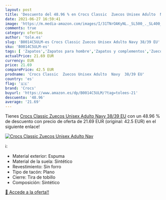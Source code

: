 ```yaml
---
layout: post
title: 'Descuento del 48.96 % en Crocs Classic  Zuecos Unisex Adulto  Nav'
date: 2021-06-27 16:59:41
image: 'https://m.media-amazon.com/images/I/31TNrOAKyNL._SL500_._SL400_.jpg'
comments: true
category: ofertas
author: 'tole.es'
slug: 'B0014C5ULM-es Crocs Classic Zuecos Unisex Adulto Navy 38/39 EU'
sku: 'B0014C5ULM-es'
tags: [ 'Zapatos','Zapatos para hombre','Zapatos y complementos','Zuecos y mules para hombre','crocs','zuecos', ]
actualPrice: 21.69 EUR
currency: EUR
price: 21.69
comparePrice: 42.5 EUR
prodname: 'Crocs Classic  Zuecos Unisex Adulto  Navy  38/39 EU'
country: 'es'
flag: '🇪🇸'
brand: 'Crocs'
buyurl: 'https://www.amazon.es/dp/B0014C5ULM/?tag=tolees-21'
descuento: '48.96'
average: '21.69'
---
```


Tienes [Crocs Classic  Zuecos Unisex Adulto  Navy  38/39 EU](https://www.amazon.es/dp/B0014C5ULM/?tag=tolees-21) con un 48.96 % de descuento con precio de oferta de 21.69 EUR (original: 42.5 EUR) en el siguiente enlace!

[![Crocs Classic  Zuecos Unisex Adulto  Nav](https://m.media-amazon.com/images/I/31TNrOAKyNL._SL500_._SL400_.jpg)](https://www.amazon.es/dp/B0014C5ULM/?tag=tolees-21)

ℹ️:

- Material exterior: Espuma
- Material de la suela: Sintético
- Revestimiento: Sin forro
- Tipo de tacón: Plano
- Cierre: Tira de tobillo
- Composición: Sintético

[🛒 Accede a la oferta!!](https://www.amazon.es/dp/B0014C5ULM/?tag=tolees-21)
